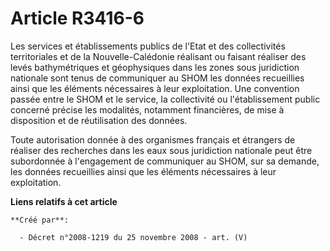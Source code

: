 # Article R3416-6

Les services et établissements publics de l'Etat et des collectivités territoriales et de la Nouvelle-Calédonie réalisant ou
faisant réaliser des levés bathymétriques et géophysiques dans les zones sous juridiction nationale sont tenus de communiquer
au SHOM les données recueillies ainsi que les éléments nécessaires à leur exploitation. Une convention passée entre le SHOM
et le service, la collectivité ou l'établissement public concerné précise les modalités, notamment financières, de mise à
disposition et de réutilisation des données.

Toute autorisation donnée à des organismes français et étrangers de réaliser des recherches dans les eaux sous juridiction
nationale peut être subordonnée à l'engagement de communiquer au SHOM, sur sa demande, les données recueillies ainsi que les
éléments nécessaires à leur exploitation.

**Liens relatifs à cet article**

	**Créé par**:

	  - Décret n°2008-1219 du 25 novembre 2008 - art. (V)

